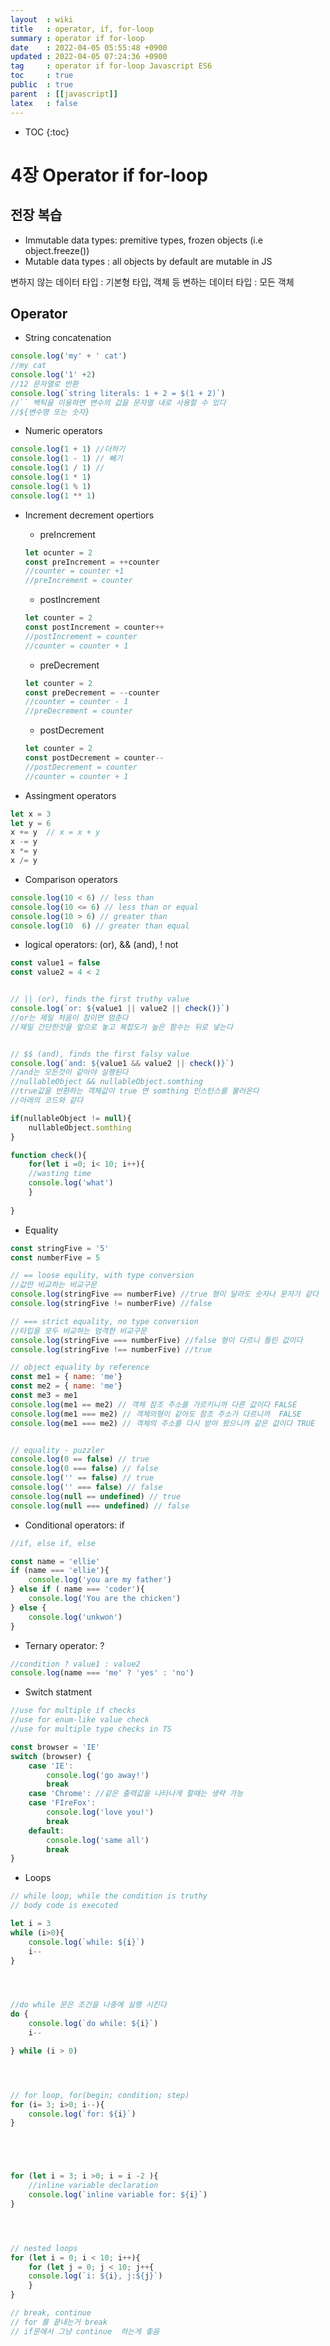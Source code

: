 ```yaml
---
layout  : wiki
title   : operator, if, for-loop
summary : operator if for-loop 
date    : 2022-04-05 05:55:48 +0900
updated : 2022-04-05 07:24:36 +0900
tag     : operator if for-loop Javascript ES6 
toc     : true
public  : true
parent  : [[javascript]] 
latex   : false
---
```

* TOC
{:toc}

# 4장 Operator if for-loop 

## 전장 복습
- Immutable data types: premitive types, frozen objects (i.e object.freeze())
- Mutable data types : all objects by default are mutable in JS

변하지 않는 데이터 타입 : 기본형 타입, 객체 등
변하는 데이터 타입 : 모든 객체

## Operator
* String concatenation
```javascript
console.log('my' + ' cat')
//my cat
console.log('1' +2)
//12 문자열로 반환 
console.log(`string literals: 1 + 2 = $(1 + 2)`)
//`` 백틱을 이용하면 변수의 값을 문자열 내로 사용할 수 있다
//${변수명 또는 숫자} 
```


* Numeric operators
```javascript
console.log(1 + 1) //더하기
console.log(1 - 1) // 빼기
console.log(1 / 1) // 
console.log(1 * 1)
console.log(1 % 1)
console.log(1 ** 1)
```

* Increment decrement opertiors
    - preIncrement
    ```javascript
    let ocunter = 2
    const preIncrement = ++counter 
    //counter = counter +1
    //preIncrement = counter
    ```
    - postIncrement
    ```javascript
    let counter = 2
    const postIncrement = counter++
    //postIncrement = counter
    //counter = counter + 1
    ```
    - preDecrement
    ```javascript
    let counter = 2
    const preDecrement = --counter 
    //counter = counter - 1
    //preDecrement = counter
    ```
    - postDecrement
    ```javascript
    let counter = 2
    const postDecrement = counter--
    //postDecrement = counter
    //counter = counter + 1
    ```


* Assingment operators
```javascript
let x = 3
let y = 6
x += y  // x = x + y
x -= y
x *= y
x /= y
```


* Comparison operators
```javascript
console.log(10 < 6) // less than
console.log(10 <= 6) // less than or equal
console.log(10 > 6) // greater than
console.log(10  6) // greater than equal
```

* logical operators:  (or), && (and), ! not
 
```javascript
const value1 = false
const value2 = 4 < 2


// || (or), finds the first truthy value
console.log(`or: ${value1 || value2 || check()}`)
//or는 제일 처음이 참이면 멈춘다
//제일 간단한것을 앞으로 놓고 복잡도가 높은 함수는 뒤로 넣는다


// $$ (and), finds the first falsy value
console.log(`and: ${value1 && value2 || check()}`)
//and는 모든것이 같아야 실행된다
//nullableObject && nullableObject.somthing
//true값을 반환하는 객체값이 true 면 somthing 인스턴스를 불러온다
//아래의 코드와 같다

if(nullableObject != null){
    nullableObject.somthing
}

function check(){
    for(let i =0; i< 10; i++){
    //wasting time
    console.log('what')
    }
    
}
```


* Equality

```javascript
const stringFive = '5'
const numberFive = 5

// == loose equlity, with type conversion
//값만 비교하는 비교구문
console.log(stringFive == numberFive) //true 형이 달라도 숫자나 문자가 같다
console.log(stringFive != numberFive) //false 

// === strict equality, no type conversion
//타입을 모두 비교하는 엄격한 비교구문
console.log(stringFive === numberFive) //false 형이 다르니 틀린 겂이다
console.log(stringFive !== numberFive) //true

// object equality by reference
const me1 = { name: 'me'}
const me2 = { name: 'me'}
const me3 = me1 
console.log(me1 == me2) // 객체 잠조 주소를 가르키니까 다른 값이다 FALSE
console.log(me1 === me2) // 객체의형이 같아도 참조 주소가 다르니까  FALSE 
console.log(me1 === me2) // 객체의 주소를 다시 받아 왔으니까 같은 값이다 TRUE


// equality - puzzler
console.log(0 == false) // true
console.log(0 === false) // false
console.log('' == false) // true
console.log('' === false) // false
console.log(null == undefined) // true
console.log(null === undefined) // false

```

* Conditional operators: if

```javascript
//if, else if, else

const name = 'ellie'
if (name === 'ellie'){
    console.log('you are my father')
} else if ( name === 'coder'){
    console.log('You are the chicken')
} else {
    console.log('unkwon')
}

```

* Ternary operator: ?

```javascript
//condition ? value1 : value2
console.log(name === 'me' ? 'yes' : 'no')
```

* Switch statment
 
```javascript
//use for multiple if checks
//use for enum-like value check
//use for multiple type checks in TS

const browser = 'IE'
switch (browser) {
    case 'IE':
        console.log('go away!')
        break
    case 'Chrome': //같은 출력값을 나타나게 할때는 생략 가능
    case 'FIreFox':
        console.log('love you!')
        break
    default:
        console.log('same all')
        break
}

```

* Loops

```javascript
// while loop, while the condition is truthy
// body code is executed

let i = 3
while (i>0){
    console.log(`while: ${i}`)
    i--
}




//do while 문은 조건을 나중에 실행 시킨다
do {
    console.log(`do while: ${i}`)
    i--

} while (i > 0)




// for loop, for(begin; condition; step)
for (i= 3; i>0; i--){
    console.log(`for: ${i}`)
}





for (let i = 3; i >0; i = i -2 ){
    //inline variable declaration
    console.log(`inline variable for: ${i}`)
}




// nested loops
for (let i = 0; i < 10; i++){
    for (let j = 0; j < 10; j++{
    console.log(`i: ${i}, j:${j}`)
    }
}

// break, continue
// for 를 끝내는거 break
// if문에서 그냥 continue  하는게 좋음

```







